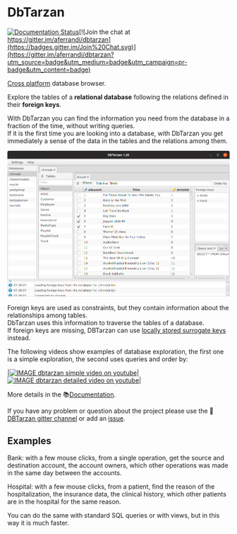 DbTarzan
========

[![Documentation Status](https://readthedocs.org/projects/ansicolortags/badge/?version=latest)](https://aferrandi.github.io/dbtarzan)[![Join the chat at https://gitter.im/aferrandi/dbtarzan](https://badges.gitter.im/Join%20Chat.svg)](https://gitter.im/aferrandi/dbtarzan?utm_source=badge&utm_medium=badge&utm_campaign=pr-badge&utm_content=badge)

[Cross platform](https://aferrandi.github.io/dbtarzan/Installation.html) database browser.

Explore the tables of a **relational database** following the relations defined in their **foreign keys**.

With DbTarzan you can find the information you need from the database in a fraction of the time, without writing queries.  
If it is the first time you are looking into a database, with DbTarzan you get immediately a sense of the data in the tables and the relations among them.

![DbTarzan](docs/images/window.png?raw=true)

Foreign keys are used as constraints, but they contain information about the relationships among tables.   
DbTarzan uses this information to traverse the tables of a database.  
If foreign keys are missing, DBTarzan can use [locally stored surrogate keys](https://aferrandi.github.io/dbtarzan/AdditionalForeignKeys.html) instead.

The following videos show examples of database exploration, the first one is a simple exploration, the second uses queries and order by:

|[![IMAGE dbtarzan simple video on youtube](https://img.youtube.com/vi/qLh5HnW0Rwc/default.jpg)](https://youtu.be/qLh5HnW0Rwc)|[![IMAGE dbtarzan detailed video on youtube](https://img.youtube.com/vi/CezsF9vME6U/default.jpg)](https://youtu.be/CezsF9vME6U)|

More details in the :books:[Documentation](https://aferrandi.github.io/dbtarzan).

If you have any problem or question about the project please use the :speech_balloon:[DBTarzan gitter channel](https://gitter.im/aferrandi/dbtarzan) or add an [issue](https://github.com/aferrandi/dbtarzan/issues). 

Examples
--------

Bank: with a few mouse clicks, from a single operation, get the source and destination account, the account owners, which other operations was made in the same day between the accounts. 

Hospital: with a few mouse clicks, from a patient, find the reason of the hospitalization, the insurance data, the clinical history, which other patients are in the hospital for the same reason.

You can do the same with standard SQL queries or with views, but in this way it is much faster.

<a href="https://snapcraft.io/dbtarzan" title="Get it from the Snap Store">
  <img src="https://snapcraft.io/static/images/badges/en/snap-store-black.svg" alt="" />
</a>

